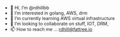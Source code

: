 - 👋 Hi, I’m @rdhillbb
- 👀 I’m interested in golang, AWS, drm
- 🌱 I’m currently learning AWS virtual infrastructure
- 💞️ I’m looking to collaborate on stuff, IOT, DRM,
- 📫 How to reach me ... rdhill@fattree.io

<!---
rdhillbb/rdhillbb is a ✨ special ✨ repository because its `README.md` (this file) appears on your GitHub profile.
You can click the Preview link to take a look at your changes.
--->
